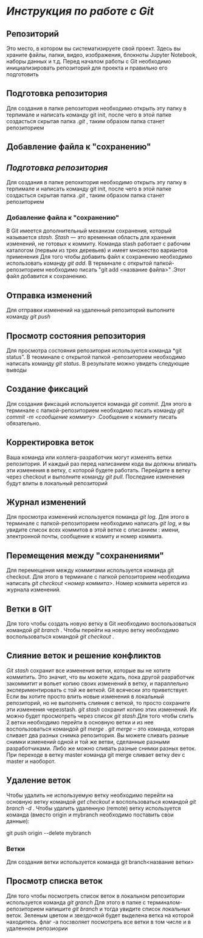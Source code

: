 # __*Инструкция по работе с Git*__

## Репозиторий
Это место, в котором вы систематизируете свой проект. Здесь вы храните файлы, папки, видео, изображения, блокноты Jupyter Notebook, наборы данных и т.д. Перед началом работы с Git необходимо инициализировать репозиторий для проекта и правильно его подготовить
## Подготовка репозитория
Для создания в папке репозитория необходимо открыть эту папку в терпимале и написать команду git init, после чего в этой папке создасться скрытая папка *.git* , таким образом папка станет репозиторием 
## Добавление файла к "сохранению"

## __*Подготовка репозитория*__
Для создания в папке репохитория необходимо открыть эту папку в терпимале и написать команду git init, после чего в этой папке создасться скрытая папка *.git* , таким образом папка станет репозиторием 

### Добавление файла к "сохранению"
В Git имеется дополнительный механизм сохранения, который называется *stash*. *Stash* — это временная область для хранения изменений, не готовых к коммиту. Команда stash работает с рабочим каталогом (первым из трех деревьев) и имеет множество вариантов применения
Для того чтобы добавить файл к сохранению необходимо использовать команду *git add*. В терминале с открытой папкой-репозиторием необходимо писать "git add <название файла>" .Этот файл добавится к сохранению.

## Отправка изменений

Для отправки изменений на удаленный репозиторий выполните команду *git push*

## Просмотр состояния репозитория
Для просмотра состояния репозитория используется команда *git status". В теоминале с открытой папкой -репозиторием необходимо написать команду *git status*. В результате можно увидеть следующие выводы

## Создание фиксаций
Для создания фиксаций используется команда *git commit*. Для этого в терминале с папкой-репозиторием необходимо писать команду *git commit -m <сообщение коммиту>* .Сообщение к коммиту писать обязательно.

## Корректировка веток
Ваша команда или коллега-разработчик могут изменять ветки репозитория. И каждый раз перед написанием кода вы должны вливать эти изменения в ветку, с которой будете работать. Перейдите в ветку через checkout и выполните команду *git pull*. Последние изменения будут влиты в локальный репозиторий

## Журнал изменений
Для просмотра изменений используется поманда *git log*. Для этого в терминале с папкой-репозиторием необходимо написать *git log*, и вы увидите список всех коммитов в этой ветке с описанием : имени, электронной почты, сообщение к комиту и номер коммита.

## Перемещения между "сохранениями"
Для перемещения между коммитами используется команда git checkout. Для этого в терминале с папкой репозиторием необходима написать *git checkout <номер коммита>*. Номер коммита ьерется из журнала изменений.

## Ветки в GIT
Для того чтобы создать новую ветку в Git необходимо воспользоваться командой *git branch <name>*. Чтобы перейти на новую ветку необходимо воспользоваться командой *git checkout <name>*.

## Слияние веток и решение конфликтов
*Git stash* сохранит все изменения ветки, которые вы не хотите коммитить. Это значит, что вы можете ждать, пока другой разработчик закоммитит и вольет копию своих изменений в ветку, и параллельно экспериментировать с той же веткой. Git всячески это приветствует. Если вы хотите просто влить новые изменения в локальный репозиторий, но не выполнять слияния с веткой, то просто сохраните эти изменения черезstash. *git stash* сохранит копию этих изменений. Их можно будет просмотреть через список *git stash*.Для того чтобы слить 2 ветки необходимо перейти в основную ветки и из нее воспользоваться командой *git merge <name>*.
*git merge* – это команда, которая сливает два разных снимка репозитория. Вы можете сливать разные снимки изменений одной и той же ветви, сделанные разными разработчиками. Либо же можно сливать разные снимки разных веток.
При переходе в ветку master команда git merge сливает ветку dev с master и наоборот.

## Удаление веток

Чтобы удалить не используемую ветку необходимо перейти на основную ветку командой *get checkout <name>* и  воспользоваться командой *git branch -d <name>*. 
Чтобы удалить удаленную (remote) ветку используется команда (вместо origin и mybranch необходимо поставить свои данные):

git push origin --delete mybranch

### Ветки
Для создания ветки используется команда git branch<название ветки>

## Просмотр списка веток
Для того чтобы посмотреть список веток в локальном репозитории используется команда *git granch*
Для этого в папке с терминалом-репозиторием напишите *git branch* и тогда увидите список локальных веток. Зеленым цветом и звездочкой будет выделена ветка на которой находитесь. флаг -а посзволяет посмотреть все ветки в том числе и в удаленном репозиории


